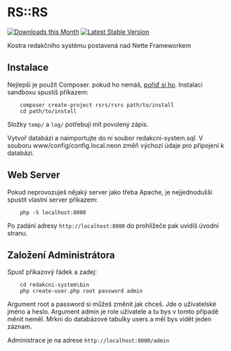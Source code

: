 RS::RS
======
[![Downloads this Month](https://img.shields.io/packagist/dm/rsrs/rsrs.svg)](https://packagist.org/packages/rsrs/rsrs)
[![Latest Stable Version](https://poser.pugx.org/rsrs/rsrs/v/stable)](https://github.com/svatekr/rsrs/releases)

Kostra redakčního systému postavená nad Nette Frameworkem


Instalace
------------
Nejlepší je použít Composer. pokud ho nemáš, [pořiď si ho](https://doc.nette.org/composer). Instalaci sandboxu spustíš příkazem:

		composer create-project rsrs/rsrs path/to/install
		cd path/to/install

Složky `temp/` a `log/` potřebují mít povolený zápis.

Vytvoř databázi a naimportujte do ní soubor redakcni-system.sql. V souboru www/config/config.local.neon změň výchozí údaje pro připojení k databázi.


Web Server
----------------
Pokud neprovozuješ nějaký server jako třeba Apache, je nejjednodušší spustit vlastní server příkazem:

		php -S localhost:8000

Po zadání adresy `http://localhost:8000` do prohlížeče pak uvidíš úvodní stranu.


Založení Administrátora
-----------------------
Spusť příkazový řádek a zadej:

        cd redakcni-system\bin
        php create-user.php root password admin

Argument root a password si můžeš změnit jak chceš. Jde o uživatelské jméno a heslo. Argument admin je role uživatele a tu bys v tomto případě měnit neměl. Mrkni do databázové tabulky users a měl bys vidět jeden záznam.

Administrace je na adrese `http://localhost:8000/admin`
